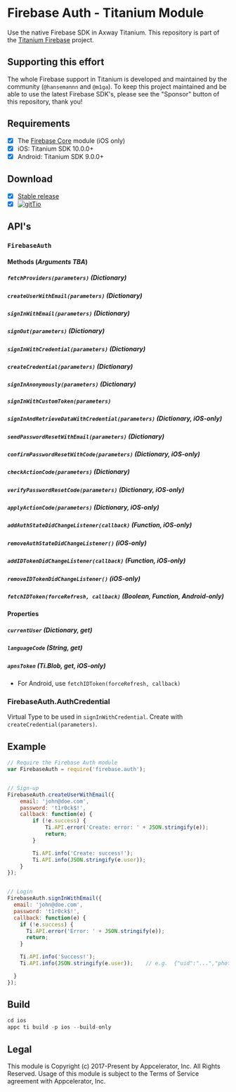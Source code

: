 # Firebase Auth - Titanium Module
Use the native Firebase SDK in Axway Titanium. This repository is part of the [Titanium Firebase](https://github.com/hansemannn/titanium-firebase) project.

## Supporting this effort

The whole Firebase support in Titanium is developed and maintained by the community (`@hansemannn` and `@m1ga`). To keep
this project maintained and be able to use the latest Firebase SDK's, please see the "Sponsor" button of this repository,
thank you!

## Requirements
- [x] The [Firebase Core](https://github.com/hansemannn/titanium-firebase-core) module (iOS only)
- [x] iOS: Titanium SDK 10.0.0+
- [x] Android: Titanium SDK 9.0.0+

## Download
- [x] [Stable release](https://github.com/hansemannn/titanium-firebase-auth/releases)
- [x] [![gitTio](http://hans-knoechel.de/shields/shield-gittio.svg)](http://gitt.io/component/firebase.auth)

## API's

### `FirebaseAuth`

#### Methods (*Arguments TBA*)

##### `fetchProviders(parameters)` (Dictionary)

##### `createUserWithEmail(parameters)` (Dictionary)

##### `signInWithEmail(parameters)` (Dictionary)

##### `signOut(parameters)` (Dictionary)

##### `signInWithCredential(parameters)` (Dictionary)

##### `createCredential(parameters)` (Dictionary)

##### `signInAnonymously(parameters)` (Dictionary)

##### `signInWithCustomToken(parameters)`

##### `signInAndRetrieveDataWithCredential(parameters)` (Dictionary, iOS-only)

##### `sendPasswordResetWithEmail(parameters)` (Dictionary)

##### `confirmPasswordResetWithCode(parameters)` (Dictionary, iOS-only)

##### `checkActionCode(parameters)` (Dictionary)

##### `verifyPasswordResetCode(parameters)` (Dictionary, iOS-only)

##### `applyActionCode(parameters)` (Dictionary, iOS-only)

##### `addAuthStateDidChangeListener(callback)` (Function, iOS-only)

##### `removeAuthStateDidChangeListener()`  (iOS-only)

##### `addIDTokenDidChangeListener(callback)` (Function, iOS-only)

##### `removeIDTokenDidChangeListener()` (iOS-only)

##### `fetchIDToken(forceRefresh, callback)` (Boolean, Function, Android-only)

#### Properties

##### `currentUser` (Dictionary, get)

##### `languageCode` (String, get)

##### `apnsToken` (Ti.Blob, get, iOS-only)

- For Android, use `fetchIDToken(forceRefresh, callback)`

### FirebaseAuth.AuthCredential

Virtual Type to be used in `signInWithCredential`. Create with `createCredential(parameters)`.

## Example
```js
// Require the Firebase Auth module
var FirebaseAuth = require('firebase.auth');


// Sign-up
FirebaseAuth.createUserWithEmail({
	email: 'john@doe.com',
	password: 't1r0ck$!',
	callback: function(e) {
		if (!e.success) {
			Ti.API.error('Create: error: ' + JSON.stringify(e));
			return;
		}

		Ti.API.info('Create: success!');
		Ti.API.info(JSON.stringify(e.user));
	}
});


// Login
FirebaseAuth.signInWithEmail({
  email: 'john@doe.com',
  password: 't1r0ck$!',
  callback: function(e) {
    if (!e.success) {
      Ti.API.error('Error: ' + JSON.stringify(e));
      return;
    }

    Ti.API.info('Success!');
    Ti.API.info(JSON.stringify(e.user));	// e.g.  {"uid":"...","photoURL":null,"phoneNumber":null,"email":"...","providerID":"...","displayName":null}

  }
});
```

## Build
```js
cd ios
appc ti build -p ios --build-only
```

## Legal

This module is Copyright (c) 2017-Present by Appcelerator, Inc. All Rights Reserved.
Usage of this module is subject to the Terms of Service agreement with Appcelerator, Inc.  

